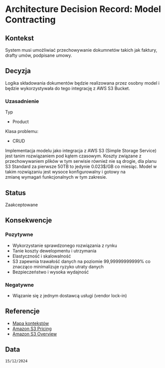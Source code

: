 # Architecture Decision Record: Model Contracting

## Kontekst
System musi umożliwiać przechowywanie dokumnetów takich jak faktury, drafty umów, podpisane umowy.

## Decyzja

Logika składowania dokumentów będzie realizowana przez osobny model i będzie wykorzystywała do tego integrację z AWS S3 Bucket. 

### Uzasadnienie

Typ
- Product

Klasa problemu:
- CRUD

Implementacja modelu jako integracja z AWS S3 (Simple Storage Service) jest tanim rozwiązaniem pod kątem czasowym. Koszty związane z przechowywaniem plików w tym serwisie również nie są drogie, dla planu S3 Standard za pierwsze 50TB to jedynie 0.023$/GB co miesiąc. Model w takim rozwiązaniu jest wysoce konfigurowalny i gotowy na zmianę wymagań funkcjonalnych w tym zakresie. 

## Status

Zaakceptowane

## Konsekwencje

### Pozytywne
- Wykorzystanie sprawdzonego rozwiązania z rynku
- Tanie koszty dewelopmentu i utrzymania
- Elastyczność i skalowalność
- S3 zapewnia trawałość danych na poziomie 99,99999999999% co znacząco minimalizuje ryzyko utraty danych
- Bezpieczeństwo i wysoka wydajność

### Negatywne
- Wiązanie się z jednym dostawcą usługi (vendor lock-in)

## Referencje

- [Mapa kontekstów](https://github.com/wrzchwc/software-system-design/blob/main/1/README.md#mapa-kontekst%C3%B3w)
- [Amazon S3 Pricing](https://aws.amazon.com/s3/pricing/)
- [Amazon S3 Overview](https://aws.amazon.com/s3/?nc=sn&loc=0)

## Data

``15/12/2024``